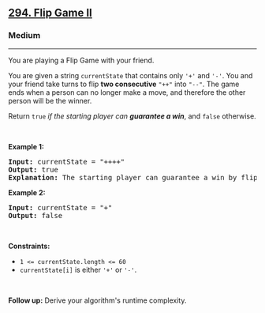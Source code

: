 <h2><a href="https://leetcode.com/problems/flip-game-ii/">294. Flip Game II</a></h2><h3>Medium</h3><hr><div><p>You are playing a Flip Game with your friend.</p>

<p>You are given a string <code>currentState</code> that contains only <code>'+'</code> and <code>'-'</code>. You and your friend take turns to flip <strong>two consecutive</strong> <code>"++"</code> into <code>"--"</code>. The game ends when a person can no longer make a move, and therefore the other person will be the winner.</p>

<p>Return <code>true</code> <em>if the starting player can <strong>guarantee a win</strong></em>, and <code>false</code> otherwise.</p>

<p>&nbsp;</p>
<p><strong class="example">Example 1:</strong></p>

<pre><strong>Input:</strong> currentState = "++++"
<strong>Output:</strong> true
<strong>Explanation:</strong> The starting player can guarantee a win by flipping the middle "++" to become "+--+".
</pre>

<p><strong class="example">Example 2:</strong></p>

<pre><strong>Input:</strong> currentState = "+"
<strong>Output:</strong> false
</pre>

<p>&nbsp;</p>
<p><strong>Constraints:</strong></p>

<ul>
	<li><code>1 &lt;= currentState.length &lt;= 60</code></li>
	<li><code>currentState[i]</code> is either <code>'+'</code> or <code>'-'</code>.</li>
</ul>

<p>&nbsp;</p>
<strong>Follow up:</strong> Derive your algorithm's runtime complexity.</div>
